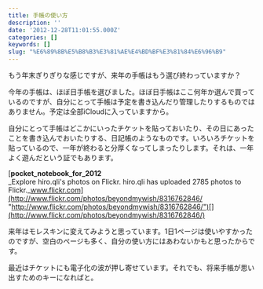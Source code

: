 ```yaml
---
title: 手帳の使い方
description: ''
date: '2012-12-28T11:01:55.000Z'
categories: []
keywords: []
slug: "%E6%89%8B%E5%B8%B3%E3%81%AE%E4%BD%BF%E3%81%84%E6%96%B9"
---
```

もう年末ぎりぎりな感じですが、来年の手帳はもう選び終わっていますか？

今年の手帳は、ほぼ日手帳を選びました。ほぼ日手帳はここ何年か選んで買っているのですが、自分にとって手帳は予定を書き込んだり管理したりするものではありません。予定は全部iCloudに入っていますから。  
  
自分にとって手帳はどこかにいったチケットを貼っておいたり、その日にあったことを書き込んでおいたりする、日記帳のようなものです。いろいろチケットを貼っているので、一年が終わると分厚くなってしまったりします。それは、一年よく遊んだという証でもあります。

[**pocket\_notebook\_for\_2012**  
_Explore hiro.qli's photos on Flickr. hiro.qli has uploaded 2785 photos to Flickr._www.flickr.com](http://www.flickr.com/photos/beyondmywish/8316762846/ "http://www.flickr.com/photos/beyondmywish/8316762846/")[](http://www.flickr.com/photos/beyondmywish/8316762846/)

来年はモレスキンに変えてみようと思っています。1日1ページは使いやすかったのですが、空白のページも多く、自分の使い方にはあわないかもと思ったからです。

最近はチケットにも電子化の波が押し寄せています。それでも、将来手帳が思い出すためのキーになればと。